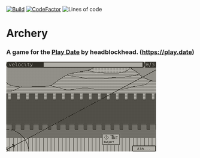 [![Build](https://github.com/headblockhead/archery/actions/workflows/main.yml/badge.svg?event=push)](https://github.com/headblockhead/archery/actions/workflows/main.yml) [![CodeFactor](https://www.codefactor.io/repository/github/headblockhead/archery/badge/main)](https://www.codefactor.io/repository/github/headblockhead/archery/overview/main) ![Lines of code](https://img.shields.io/tokei/lines/github/headblockhead/archery)

# Archery

### A game for the [Play Date](https://play.date) by headblockhead. (https://play.date)

![The game's first level](./readme_sources/lvl1_aim.png)
